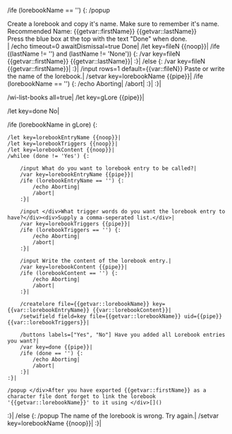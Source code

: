 /ife (lorebookName == '') {:
	/popup <div>Create a lorebook and copy it's name. Make sure to remember it's name.</div><div>Recommended Name: {{getvar::firstName}} {{getvar::lastName}}</div><div>Press the blue box at the top with the text "Done" when done.</div>|
	/echo timeout=0 awaitDismissal=true Done|
	/let key=fileN {{noop}}|
	/ife ((lastName != '') and (lastName != 'None')) {:
		/var key=fileN {{getvar::firstName}} {{getvar::lastName}}|
	:}|
	/else {:
		/var key=fileN {{getvar::firstName}}|
	:}|
	/input rows=1 default={{var::fileN}} Paste or write the name of the lorebook.|
	/setvar key=lorebookName {{pipe}}|
	/ife (lorebookName == '') {:
		/echo Aborting|
		/abort|
	:}|
:}|

/wi-list-books all=true|
/let key=gLore {{pipe}}|

/let key=done No|

/ife (lorebookName in gLore) {:
	
	/let key=lorebookEntryName {{noop}}|
	/let key=lorebookTriggers {{noop}}|
	/let key=lorebookContent {{noop}}|
	/whilee (done != 'Yes') {:
		
		/input What do you want to lorebook entry to be called?|
		/var key=lorebookEntryName {{pipe}}|
		/ife (lorebookEntryName == '') {:
			/echo Aborting|
			/abort|
		:}|
		
		/input </div>What trigger words do you want the lorebook entry to have?</div><div>Supply a comma-seperated list.</div>|
		/var key=lorebookTriggers {{pipe}}|
		/ife (lorebookTriggers == '') {:
			/echo Aborting|
			/abort|
		:}|
		
		/input Write the content of the lorebook entry.|
		/var key=lorebookContent {{pipe}}|
		/ife (lorebookContent == '') {:
			/echo Aborting|
			/abort|
		:}|
		
		/createlore file={{getvar::lorebookName}} key={{var::lorebookEntryName}} {{var::lorebookContent}}|
		/setwifield field=key file={{getvar::lorebookName}} uid={{pipe}} {{var::lorebookTriggers}}|
		
		/buttons labels=["Yes", "No"] Have you added all Lorebook entries you want?|
		/var key=done {{pipe}}|
		/ife (done == '') {:
			/echo Aborting|
			/abort|
		:}|
	:}|
	
	/popup </div>After you have exported {{getvar::firstName}} as a character file dont forget to link the lorebook '{{getvar::lorebookName}}' to it using </div>[]()
:}|
/else {:
	/popup The name of the lorebook is wrong. Try again.|
	/setvar key=lorebookName {{noop}}|
:}|